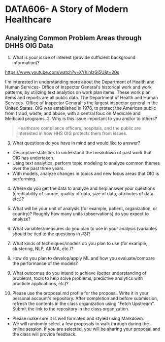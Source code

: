 # DATA606- A Story of Modern Healthcare
## Analyzing Common Problem Areas through DHHS OIG Data

1. What is your issue of interest (provide sufficient background information)?

https://www.youtube.com/watch?v=XYhihIzGi5U&t=20s

I'm interested in understanding more about the Department of Health and Human Services- Office of Inspector General's historical work and work patterns, by utilizing text analytics on work plan items. These work plan items and reports are all public data.
The Department of Health and Human Services- Office of Inspector General is the largest inspector general in the United States. OIG was established in 1976, to protect the American public from fraud, waste, and abuse, with a central fouc on Medicare and Medicaid programs. 
2. Why is this issue important to you and/or to others?
> Healthcare compliance officers, hospitals, and the public are interested in how HHS OIG protects them from issues. 

3. What questions do you have in mind and would like to answer?
- Descriptive statistics to understand the breakdown of past work that OIG has undertaken.
- Using text analytics, perform topic modeling to analyze common themes over the past three years.
- With models, analyze changes in topics and new focus areas that OIG is performing.

4. Where do you get the data to analyze and help answer your questions (creditability of source, quality of data, size of data, attributes of data. etc.)?
> 
5. What will be your unit of analysis (for example, patient, organization, or country)? Roughly how many units (observations) do you expect to analyze?
> 
6. What variables/measures do you plan to use in your analysis (variables should be tied to the questions in #3)?
> 
7. What kinds of techniques/models do you plan to use (for example, clustering, NLP, ARIMA, etc.)?
> 
8. How do you plan to develop/apply ML and how you evaluate/compare the performance of the models?
> 
9. What outcomes do you intend to achieve (better understanding of problems, tools to help solve problems, predictive analytics with practicle applications, etc)?
> 
10. Please use the proposal.md profile for the proposal. Write it in your personal account's repository. After completion and before submission, refresh the contents in the class organization using "Fetch Upstream". Submit the link to the repository in the class organization.

- Please make sure it is well formated and styled using Markdown. 
- We will randomly select a few proposals to walk through during the online session. If you are selected, you will be sharing your proposal and the class will provide feedback.
